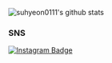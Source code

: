 

![suhyeon0111's github stats](https://github-readme-stats.vercel.app/api?username=suhyeon0111&show_icons=true&hide_border=True&&theme=buefy)

### SNS
[![Instagram Badge](https://img.shields.io/badge/Instagram-ff69b4?style=flat-square&logo=instagram&logoColor=white&link=https://www.instagram.com/suhyeon.ee/)](https://www.instagram.com/suhyeon.ee/)


